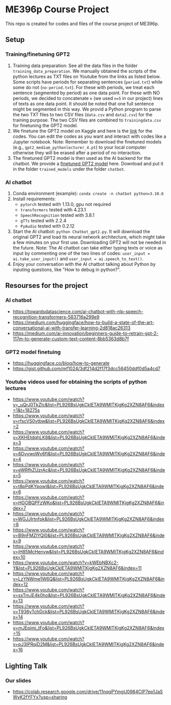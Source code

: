 # ME396p Course Project
This repo is created for codes and files of the course project of ME396p.

## Setup

### Training/finetuning GPT2
1. Training data preparation: See all the data files in the folder `training_data_preparation`. We manually obtained the scripts of the python lectures as TXT files on Youtube from the links as listed below. Some scripts have periods for separating sentences (`period.txt`) while some do not (`no-period.txt`). For these with periods, we treat each sentence (segmented by period) as one data point. For these with NO periods, we decided to concatenate `n` (we used `n=5` in our project) lines of texts as one data point. It should be noted that one full sentence might be segmented in this way. We provid a Python program to parse the two TXT files to two CSV files (`data.csv` and `data2.csv`) for the training purpose. The two CSV files are combined to `trainingdata.csv` for finetuning the GPT2 model.
2. We finetune the GPT2 model on Kaggle and here is the [link](https://www.kaggle.com/code/xingangli/gpt2-finetuning) for the codes. You can edit the codes as you want and interact with codes like a Jupyter notebook. Note: Remember to download the finetuned models (e.g., `gpt2_medium_pythonlecturer_4.pt`) to your local computer otherwise they will be erased after a period of no interaction.
3. The finetuned GPT2 model is then used as the AI backend for the chatbot. We provide a [finetuned GPT2 model](https://drive.google.com/drive/folders/1jJQTTJPZVU_nmTskp9HxT5CY01bgbR6K?usp=share_link) here. Download and put it in the folder `trained_models` under the folder `chatbot`.

### AI chatbot
1. Conda environment (example): ```conda create -n chatbot python=3.10.6 ```
2. Install requirements:
    - `pytorch` tested with 1.13.0, gpu not required
    - `transformers` tested with 4.23.1
    - `SpeechRecognition` tested with 3.8.1
    - `gTTs` tested with 2.2.4
    - `PyAudio` tested with 0.2.12
3. Start the AI chatbot: ```python Chatbot_gpt2.py```. It will download the original GPT2 and load its neural network architecture, which might take a few minutes on your first use. Downloading GPT2 will not be needed in the future. Note: The AI chatbot can take either typing texts or voice as input by commenting one of the two lines of codes: ```user_input = ai.take_user_input()``` and ```user_input = ai.speech_to_text()```.
4. Enjoy your conversation with the AI chatbot talking about Python by inputing questions, like "How to debug in python?".

## Resourses for the project

### AI chatbot
- https://towardsdatascience.com/ai-chatbot-with-nlp-speech-recognition-transformers-583716a299e9
- https://medium.com/huggingface/how-to-build-a-state-of-the-art-conversational-ai-with-transfer-learning-2d818ac26313
- https://medium.com/ai-innovation/beginners-guide-to-retrain-gpt-2-117m-to-generate-custom-text-content-8bb5363d8b7f 

### GPT2 model finetuing
- https://huggingface.co/blog/how-to-generate
- https://gist.github.com/mf1024/3df214d2f17f3dcc56450ddf0d5a4cd7

### Youtube videos used for obtaining the scripts of python lectures
- https://www.youtube.com/watch?v=_uQrJ0TkZlc&list=PL926BsUgkCkIETA9WMlTKjgKg2XZN8AF6&index=1&t=18275s
- https://www.youtube.com/watch?v=rfscVS0vtbw&list=PL926BsUgkCkIETA9WMlTKjgKg2XZN8AF6&index=2 
- https://www.youtube.com/watch?v=XKHEtdqhLK8&list=PL926BsUgkCkIETA9WMlTKjgKg2XZN8AF6&index=3 
- https://www.youtube.com/watch?v=8DvywoWv6fI&list=PL926BsUgkCkIETA9WMlTKjgKg2XZN8AF6&index=4 
- https://www.youtube.com/watch?v=eWRfhZUzrAc&list=PL926BsUgkCkIETA9WMlTKjgKg2XZN8AF6&index=5 
- https://www.youtube.com/watch?v=t8pPdKYpowI&list=PL926BsUgkCkIETA9WMlTKjgKg2XZN8AF6&index=6 
- https://www.youtube.com/watch?v=HGOBQPFzWKo&list=PL926BsUgkCkIETA9WMlTKjgKg2XZN8AF6&index=7 
- https://www.youtube.com/watch?v=WGJJIrtnfpk&list=PL926BsUgkCkIETA9WMlTKjgKg2XZN8AF6&index=8 
- https://www.youtube.com/watch?v=B9nFMZIYQl0&list=PL926BsUgkCkIETA9WMlTKjgKg2XZN8AF6&index=9 
- https://www.youtube.com/watch?v=jH85McHenvw&list=PL926BsUgkCkIETA9WMlTKjgKg2XZN8AF6&index=10 
- https://www.youtube.com/watch?v=kWEbNBXc2-Y&list=PL926BsUgkCkIETA9WMlTKjgKg2XZN8AF6&index=11 
- https://www.youtube.com/watch?v=LzYNWme1W6Q&list=PL926BsUgkCkIETA9WMlTKjgKg2XZN8AF6&index=12 
- https://www.youtube.com/watch?v=sxTmJE4k0ho&list=PL926BsUgkCkIETA9WMlTKjgKg2XZN8AF6&index=13 
- https://www.youtube.com/watch?v=T936yTchDck&list=PL926BsUgkCkIETA9WMlTKjgKg2XZN8AF6&index=14 
- https://www.youtube.com/watch?v=mJEpimi_tFo&list=PL926BsUgkCkIETA9WMlTKjgKg2XZN8AF6&index=15 
- https://www.youtube.com/watch?v=pJ3IPRqiD2M&list=PL926BsUgkCkIETA9WMlTKjgKg2XZN8AF6&index=16 

## Lighting Talk
### Our slides
- https://colab.research.google.com/drive/11nqgPYmgU0984CIP7ep1JaSWvK2fYFYx?usp=sharing 
